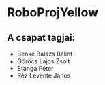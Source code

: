# RoboProjYellow

## A csapat tagjai:
- Benke Balázs Bálint
- Göröcs Lajos Zsolt
- Stanga Péter 
- Réz Levente János
